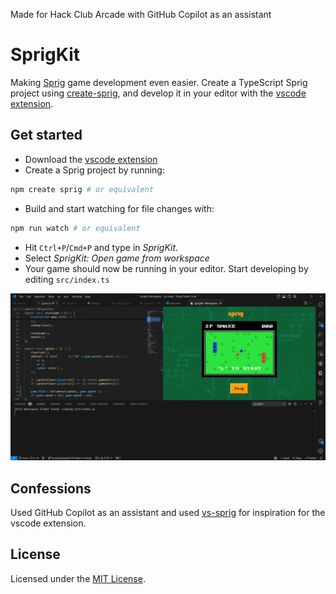 Made for Hack Club Arcade with GitHub Copilot as an assistant

# SprigKit

Making [Sprig](https://sprig.hackclub.com/) game development even easier. Create a TypeScript Sprig project using [create-sprig](./packages/create-sprig/), and develop it in your editor with the [vscode extension](./packages/vscode-extension/).

## Get started

-   Download the [vscode extension](https://marketplace.visualstudio.com/items?itemName=HackClub.sprigkit-extension)
-   Create a Sprig project by running:

```bash
npm create sprig # or equivalent
```

-   Build and start watching for file changes with:

```bash
npm run watch # or equivalent
```

-   Hit `Ctrl+P`/`Cmd+P` and type in _SprigKit_.
-   Select _SprigKit: Open game from workspace_
-   Your game should now be running in your editor. Start developing by editing `src/index.ts`

![using in vscode](./images/vscode.png)

## Confessions

Used GitHub Copilot as an assistant and used [vs-sprig](https://github.com/hackclub/VS-Sprig) for inspiration for the vscode extension.

## License

Licensed under the [MIT License](./LICENSE).
